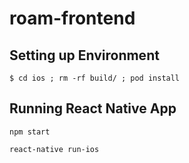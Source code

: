 # roam-frontend

## Setting up Environment

`$ cd ios ; rm -rf build/ ; pod install`

## Running React Native App

`npm start`

`react-native run-ios`
